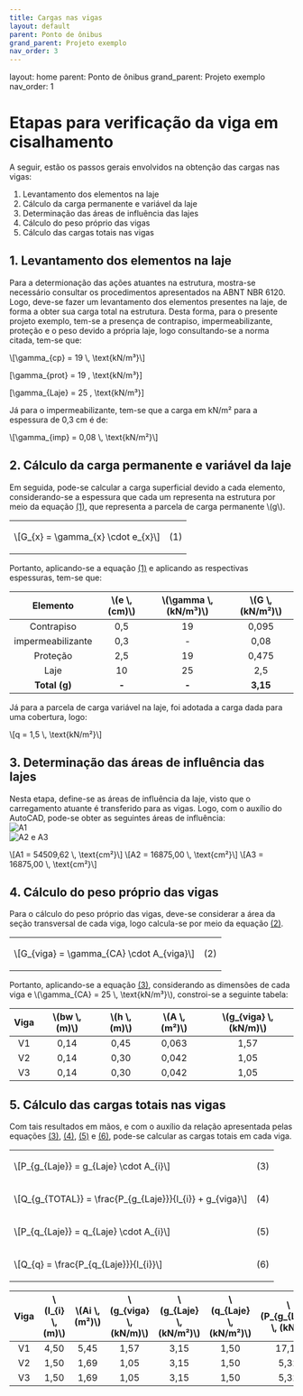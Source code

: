 ```yaml
---
title: Cargas nas vigas
layout: default
parent: Ponto de ônibus
grand_parent: Projeto exemplo
nav_order: 3
---
```


layout: home
parent: Ponto de ônibus
grand_parent: Projeto exemplo
nav_order: 1

<!--Don't delete this script-->
<script src = "https://polyfill.io/v3/polyfill.min.js?features=es6"></script>
<script id = "MathJax-script" async src="https://cdn.jsdelivr.net/npm/mathjax@3/es5/tex-mml-chtml.js"></script>
<!--Don't delete this script-->

<h1>Etapas para verificação da viga em cisalhamento</h1>  

<p aligin = "justify">
A seguir, estão os passos gerais envolvidos na obtenção das cargas nas vigas: 
</p>

<ol>
  <li>Levantamento dos elementos na laje</li>
  <li>Cálculo da carga permanente e variável da laje</li>
  <li>Determinação das áreas de influência das lajes</li>
  <li>Cálculo do peso próprio das vigas</li>
  <li>Cálculo das cargas totais nas vigas</li>
</ol>

<h2>1. Levantamento dos elementos na laje</h2>  

<p aligin = "justify">
  Para a determionação das ações atuantes na estrutura, mostra-se necessário consultar os procedimentos apresentados na ABNT NBR 6120. Logo, deve-se fazer um levantamento dos elementos presentes na laje, de forma a obter sua carga total na estrutura. Desta forma, para o presente projeto exemplo, tem-se a presença de contrapiso, impermeabilizante, proteção e o peso devido a própria laje, logo consultando-se a norma citada, tem-se que:
</p>

<p>
  \[\gamma_{cp} = 19 \, \text{kN/m³}\]

  \[\gamma_{prot} = 19 \, \text{kN/m³}\]
  
  \[\gamma_{Laje} = 25 \, \text{kN/m³}\]
</p>


<p aligin = "justify">
  Já para o impermeabilizante, tem-se que a carga em kN/m² para a espessura de 0,3 cm é de:
</p>

<p>
  \[\gamma_{imp} = 0,08 \, \text{kN/m²}\]
</p>

<h2>2. Cálculo da carga permanente e variável da laje</h2>  

<p aligin = "justify">
  Em seguida, pode-se calcular a carga superficial devido a cada elemento, considerando-se a espessura que cada um representa na estrutura por meio da equação <a href="#eq1">(1)</a>, que representa a parcela de carga permanente \(g\).
</p>

<table>
  <tr>
    <td align = "left">\[G_{x} = \gamma_{x} \cdot e_{x}\]</td>
    <td><p align = "right" id = "eq1">(1)</p></td>
  </tr>
</table>

<p aligin = "justify">
  Portanto, aplicando-se a equação <a href="#eq1">(1)</a> e aplicando as respectivas espessuras, tem-se que:
</p>

<table>
  <thead align="center">
    <tr>
      <th>Elemento</th>
      <th>\(e \, (cm)\)</th>
      <th>\(\gamma \, (kN/m³)\)</th>
      <th>\(G \, (kN/m²)\)</th>
    </tr>
  </thead>
  <tbody align="center">
    <tr>
      <td>Contrapiso</td>
      <td>0,5</td>
      <td>19</td>
      <td>0,095</td>
    </tr>
    <tr>
      <td>impermeabilizante</td>
      <td>0,3</td>
      <td>-</td>
      <td>0,08</td>
    </tr>
    <tr>
      <td>Proteção</td>
      <td>2,5</td>
      <td>19</td>
      <td>0,475</td>
    </tr>
    <tr>
      <td>Laje</td>
      <td>10</td>
      <td>25</td>
      <td>2,5</td>
    </tr>
    <tr>
      <td><b>Total (g)</b></td>
      <td><b>-</b></td>
      <td><b>-</b></td>
      <td><b>3,15</b></td>
    </tr>
  </tbody>
  </table>

<p aligin = "justify">
  Já para a parcela de carga variável na laje, foi adotada a carga dada para uma cobertura, logo:
</p>

<p>
  \[q = 1,5 \, \text{kN/m²}\]
</p>

<h2>3. Determinação das áreas de influência das lajes</h2>  

<p aligin = "justify">
  Nesta etapa, define-se as áreas de influência da laje, visto que o carregamento atuante é transferido para as vigas. Logo, com o auxílio do AutoCAD, pode-se obter as seguintes áreas de influência:
<br>
<img src="https://i.imgur.com/k5k475q.png" alt="A1">
<br>
<img src="https://i.imgur.com/oglZZfH.png" alt="A2 e A3">
</p>

<p>
  \[A1 = 54509,62 \, \text{cm²}\]
  \[A2 = 16875,00 \, \text{cm²}\]
  \[A3 = 16875,00 \, \text{cm²}\]
</p>

<h2>4. Cálculo do peso próprio das vigas</h2>  

<p aligin = "justify">
  Para o cálculo do peso próprio das vigas, deve-se considerar a área da seção transversal de cada viga, logo calcula-se por meio da equação <a href="#eq2">(2)</a>.
</p>

<table>
  <tr>
    <td align = "left">\[G_{viga} = \gamma_{CA} \cdot A_{viga}\]</td>
    <td><p align = "right" id = "eq2">(2)</p></td>
  </tr>
</table>

<p aligin = "justify">
  Portanto, aplicando-se a equação <a href="#eq3">(3)</a>, considerando as dimensões de cada viga e \(\gamma_{CA} = 25 \, \text{kN/m³}\), constroi-se a seguinte tabela:
</p>

<table>
  <thead align="center">
    <tr>
      <th>Viga</th>
      <th>\(bw \, (m)\)</th>
      <th>\(h \, (m)\)</th>
      <th>\(A \, (m²)\)</th>
      <th>\(g_{viga} \, (kN/m)\)</th>
    </tr>
  </thead>
  <tbody align="center">
    <tr>
      <td>V1</td>
      <td>0,14</td>
      <td>0,45</td>
      <td>0,063</td>
      <td>1,57</td>
    </tr>
    <tr>
      <td>V2</td>
      <td>0,14</td>
      <td>0,30</td>
      <td>0,042</td>
      <td>1,05</td>
    </tr>
    <tr>
      <td>V3</td>
      <td>0,14</td>
      <td>0,30</td>
      <td>0,042</td>
      <td>1,05</td>
    </tr>
  </tbody>
</table>

<h2>5. Cálculo das cargas totais nas vigas</h2>  

<p aligin = "justify">
  Com tais resultados em mãos, e com o auxílio da relação apresentada pelas equações <a href="#eq3">(3)</a>, <a href="#eq4">(4)</a>, <a href="#eq5">(5)</a> e <a href="#eq6">(6)</a>, pode-se calcular as cargas totais em cada viga.
</p>

<table>
  <tr>
    <td align = "left">\[P_{g_{Laje}} = g_{Laje} \cdot A_{i}\]</td>
    <td><p align = "right" id = "eq3">(3)</p></td>
  </tr>
  <tr>
    <td align = "left">\[Q_{g_{TOTAL}} = \frac{P_{g_{Laje}}}{l_{i}} + g_{viga}\]</td>
    <td><p align = "right" id = "eq4">(4)</p></td>
  </tr>
  <tr>
    <td align = "left">\[P_{q_{Laje}} = q_{Laje} \cdot A_{i}\]</td>
    <td><p align = "right" id = "eq5">(5)</p></td>
  </tr>
  <tr>
    <td align = "left">\[Q_{q} = \frac{P_{q_{Laje}}}{l_{i}}\]</td>
    <td><p align = "right" id = "eq6">(6)</p></td>
  </tr>
</table>

<table>
  <thead align="center">
    <tr>
      <th>Viga</th>
      <th>\(l_{i} \, (m)\)</th>
      <th>\(Ai \, (m²)\)</th>
      <th>\(g_{viga} \, (kN/m)\)</th>
      <th>\(g_{Laje} \, (kN/m²)\)</th>
      <th>\(q_{Laje} \, (kN/m²)\)</th>
      <th>\(P_{g_{Laje}} \, (kN)\)</th>
      <th>\(P_{q_{Laje}} \, (kN)\)</th>
      <th>\(Q_{g_{TOTAL}} \, (kN/m)\)</th>
      <th>\(Q_{q} \, (kN/m)\)</th>
    </tr>
  </thead>
  <tbody align="center">
    <tr>
      <td>V1</td>
      <td>4,50</td>
      <td>5,45</td>
      <td>1,57</td>
      <td>3,15</td>
      <td>1,50</td>
      <td>17,17</td>
      <td>8,18</td>
      <td>5,39</td>
      <td>1,82</td>
    </tr>
    <tr>
      <td>V2</td>
      <td>1,50</td>
      <td>1,69</td>
      <td>1,05</td>
      <td>3,15</td>
      <td>1,50</td>
      <td>5,32</td>
      <td>2,53</td>
      <td>4,59</td>
      <td>1,69</td>
    </tr>
    <tr>
      <td>V3</td>
      <td>1,50</td>
      <td>1,69</td>
      <td>1,05</td>
      <td>3,15</td>
      <td>1,50</td>
      <td>5,32</td>
      <td>2,53</td>
      <td>4,59</td>
      <td>1,69</td>
    </tr>
  </tbody>
</table>
